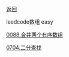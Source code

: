 [返回](doc/leedcode题解/README.md)

leedcode数组 easy

[0088.合并两个有序数组](doc/leedcode题解/数组/easy/0088.合并两个有序数组.md#合并两个有序数组)

[0704.二分查找](doc/leedcode题解/数组/easy/0704.二分查找.md#0704.二分查找)

